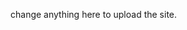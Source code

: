 change anything here to upload the site.

<!--stackedit_data:
eyJoaXN0b3J5IjpbMTUyNDEwNzAwNiwtMTg4MzIwMjM0NiwtMT
YzMjkxNjAzOF19
-->